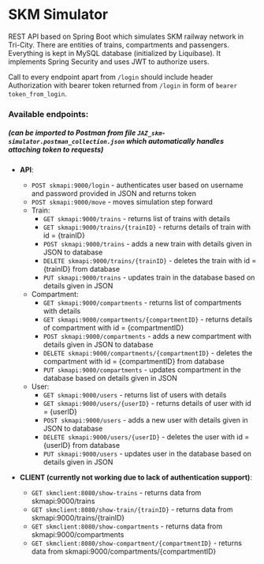 # SKM Simulator

REST API based on Spring Boot which simulates SKM railway network in Tri-City. There are entities of trains,
compartments and passengers. Everything is kept in MySQL database (initialized by Liquibase). It implements Spring
Security and uses JWT to authorize users.

Call to every endpoint apart from `/login` should include header Authorization with bearer token returned from `/login`
in form of `bearer token_from_login`.

### Available endpoints:

##### (can be imported to Postman from file `JAZ_skm-simulator.postman_collection.json` which automatically handles attaching token to requests)

- **API**:
    * `POST skmapi:9000/login` - authenticates user based on username and password provided in JSON and returns token
    * `POST skmapi:9000/move` - moves simulation step forward

    - Train:
        * `GET skmapi:9000/trains` - returns list of trains with details
        * `GET skmapi:9000/trains/{trainID}` - returns details of train with id = {trainID}
        * `POST skmapi:9000/trains` - adds a new train with details given in JSON to database
        * `DELETE skmapi:9000/trains/{trainID}` - deletes the train with id = {trainID} from database
        * `PUT skmapi:9000/trains` - updates train in the database based on details given in JSON
    - Compartment:
        * `GET skmapi:9000/compartments` - returns list of compartments with details
        * `GET skmapi:9000/compartments/{compartmentID}` - returns details of compartment with id = {compartmentID}
        * `POST skmapi:9000/compartments` - adds a new compartment with details given in JSON to database
        * `DELETE skmapi:9000/compartments/{compartmentID}` - deletes the compartment with id = {compartmentID} from
          database
        * `PUT skmapi:9000/compartments` - updates compartment in the database based on details given in JSON
    - User:
        * `GET skmapi:9000/users` - returns list of users with details
        * `GET skmapi:9000/users/{userID}` - returns details of user with id = {userID}
        * `POST skmapi:9000/users` - adds a new user with details given in JSON to database
        * `DELETE skmapi:9000/users/{userID}` - deletes the user with id = {userID} from database
        * `PUT skmapi:9000/users` - updates user in the database based on details given in JSON
- **CLIENT (currently not working due to lack of authentication support)**:
    * `GET skmclient:8080/show-trains` - returns data from skmapi:9000/trains
    * `GET skmclient:8080/show-train/{trainID}` - returns data from skmapi:9000/trains/{trainID}
    * `GET skmclient:8080/show-compartments` - returns data from skmapi:9000/compartments
    * `GET skmclient:8080/show-compartment/{compartmentID}` - returns data from skmapi:9000/compartments/{compartmentID}
